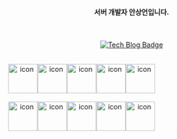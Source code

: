 
<h4 align="center">서버 개발자 안상언입니다.</h4>
</br>

<div align="center">
  
  [![Tech Blog Badge](https://img.shields.io/badge/-네이버_개발_블로그_바로가기-black?style=for-the-badge&logo=naver&link=https://ws-pace.tistory.com/)](https://blog.naver.com/tkddjsdl33)

  
  </br>

  <div style="display: flex; align-items: flex-start;">
    <img src="https://techstack-generator.vercel.app/java-icon.svg" alt="icon" width="60" height="60" />
    <img src="https://techstack-generator.vercel.app/python-icon.svg" alt="icon" width="60" height="60" />
    <img src="https://techstack-generator.vercel.app/js-icon.svg" alt="icon" width="60" height="60" />
    <img src="https://user-images.githubusercontent.com/25181517/183891303-41f257f8-6b3d-487c-aa56-c497b880d0fb.png" alt="icon" width="60" height="60" />
    <img src="https://user-images.githubusercontent.com/25181517/117201470-f6d56780-adec-11eb-8f7c-e70e376cfd07.png" alt="icon" width="60" height="60" />
  </div>
  
  </br>
  
  <div style="display: flex; align-items: flex-start;">
    <img src="https://techstack-generator.vercel.app/mysql-icon.svg" alt="icon" width="60" height="60" /> 
    <img src="https://github.com/marwin1991/profile-technology-icons/assets/19180175/3b371807-db7c-45b4-8720-c0cfc901680a" alt="icon" width="60" height="60" />
    <img src="https://user-images.githubusercontent.com/25181517/186711335-a3729606-5a78-4496-9a36-06efcc74f800.png" alt="icon" width="60" height="60" />
    <img src="https://user-images.githubusercontent.com/25181517/192108372-f71d70ac-7ae6-4c0d-8395-51d8870c2ef0.png" alt="icon" width="60" height="60" />
    <img src="https://techstack-generator.vercel.app/aws-icon.svg" alt="icon" width="60" height="60" />
  </div>
  
  </br>
</div>



